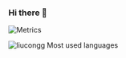 ### Hi there 👋

![Metrics](https://metrics.lecoq.io/liucongg?template=classic&config.timezone=Asia%2FShanghai)

![liucongg Most used languages](https://github-readme-stats.vercel.app/api/top-langs?username=liucongg&show_icons=true&count_private=true&theme=gotham)

<!--
**liucongg/liucongg** is a ✨ _special_ ✨ repository because its `README.md` (this file) appears on your GitHub profile.

Here are some ideas to get you started:

- 🔭 I’m currently working on ...
- 🌱 I’m currently learning ...
- 👯 I’m looking to collaborate on ...
- 🤔 I’m looking for help with ...
- 💬 Ask me about ...
- 📫 How to reach me: ...
- 😄 Pronouns: ...
- ⚡ Fun fact: ...
-->
